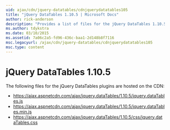 ```yaml
---
uid: ajax/cdn/jquery-datatables/cdnjquerydatatables105
title: "jQuery DataTables 1.10.5 | Microsoft Docs"
author: rick-anderson
description: "Provides a list of files for the jQuery DataTables 1.10.5 plugins that are hosted on the CDN."
ms.author: tdykstra
ms.date: 03/10/2015
ms.assetid: 7a06c2a5-fd96-436c-baa1-2d148b8f7116
msc.legacyurl: /ajax/cdn/jquery-datatables/cdnjquerydatatables105
msc.type: content
---
```

# jQuery DataTables 1.10.5

The following files for the jQuery DataTables plugins are hosted on the CDN:

- https://ajax.aspnetcdn.com/ajax/jquery.dataTables/1.10.5/jquery.dataTables.js
- https://ajax.aspnetcdn.com/ajax/jquery.dataTables/1.10.5/jquery.dataTables.min.js
- https://ajax.aspnetcdn.com/ajax/jquery.dataTables/1.10.5/css/jquery.dataTables.css

